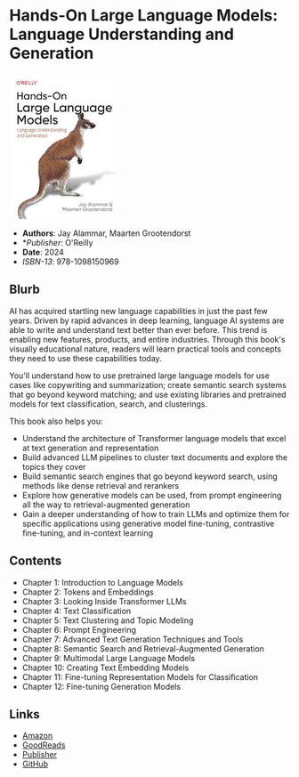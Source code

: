 # Hands-On Large Language Models: Language Understanding and Generation

![Hands-On Large Language Models: Language Understanding and Generation](hands-on-large-language-models.md.jpg)

* **Authors**: Jay Alammar, Maarten Grootendorst
* **Publisher*: O'Reilly
* **Date**: 2024
* *ISBN-13*: 978-1098150969

## Blurb

AI has acquired startling new language capabilities in just the past few years. Driven by rapid advances in deep learning, language AI systems are able to write and understand text better than ever before. This trend is enabling new features, products, and entire industries. Through this book's visually educational nature, readers will learn practical tools and concepts they need to use these capabilities today.

You'll understand how to use pretrained large language models for use cases like copywriting and summarization; create semantic search systems that go beyond keyword matching; and use existing libraries and pretrained models for text classification, search, and clusterings.

This book also helps you:

* Understand the architecture of Transformer language models that excel at text generation and representation
* Build advanced LLM pipelines to cluster text documents and explore the topics they cover
* Build semantic search engines that go beyond keyword search, using methods like dense retrieval and rerankers
* Explore how generative models can be used, from prompt engineering all the way to retrieval-augmented generation
* Gain a deeper understanding of how to train LLMs and optimize them for specific applications using generative model fine-tuning, contrastive fine-tuning, and in-context learning

## Contents

* Chapter 1: Introduction to Language Models
* Chapter 2: Tokens and Embeddings
* Chapter 3: Looking Inside Transformer LLMs
* Chapter 4: Text Classification
* Chapter 5: Text Clustering and Topic Modeling
* Chapter 6: Prompt Engineering
* Chapter 7: Advanced Text Generation Techniques and Tools
* Chapter 8: Semantic Search and Retrieval-Augmented Generation
* Chapter 9: Multimodal Large Language Models
* Chapter 10: Creating Text Embedding Models
* Chapter 11: Fine-tuning Representation Models for Classification
* Chapter 12: Fine-tuning Generation Models

## Links

* [Amazon](https://a.co/d/hXs5jDF)
* [GoodReads](https://www.goodreads.com/book/show/210408850-hands-on-large-language-models)
* [Publisher](https://www.oreilly.com/library/view/hands-on-large-language/9781098150952/)
* [GitHub](https://github.com/HandsOnLLM/Hands-On-Large-Language-Models)